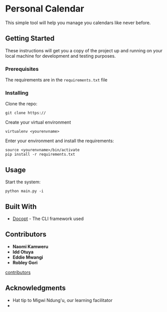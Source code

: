# Personal Calendar

This simple tool will help you manage you calendars like never before.

## Getting Started

These instructions will get you a copy of the project up and running on your local machine for development and testing purposes.

### Prerequisites

The requirements are in the `requirements.txt` file

### Installing

Clone the repo:

```
git clone https://
```

Create your virtual environment

```
virtualenv <yourenvname>
```

Enter your environment and install the requirements:
```
source <yourenvname>/bin/activate
pip install -r requirements.txt
```

## Usage

Start the system:
```
python main.py -i
```

## Built With

* [Docopt](http://www.dropwizard.io/1.0.2/docs/) - The CLI framework used

## Contributors

* **Naomi Kamweru**
* **Idd Otuya**
* **Eddie Mwangi**
* **Robley Gori**

[contributors](https://github.com/NaiRobley/runcmd/graphs/contributors)


## Acknowledgments

* Hat tip to Migwi Ndung'u, our learning facilitator
*
